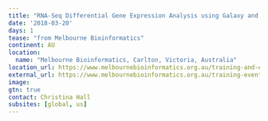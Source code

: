 ```yaml
---
title: "RNA-Seq Differential Gene Expression Analysis using Galaxy and the GVL"
date: '2018-03-20'
days: 1
tease: "from Melbourne Bioinformatics"
continent: AU
location:
  name: "Melbourne Bioinformatics, Carlton, Victoria, Australia"
location_url: https://www.melbournebioinformatics.org.au/training-and-events/
external_url: https://www.melbournebioinformatics.org.au/training-events/rna-seq-dge-analysis-galaxy-gvl/#more-1720
image: 
gtn: true
contact: Christina Hall
subsites: [global, us]
---
```


